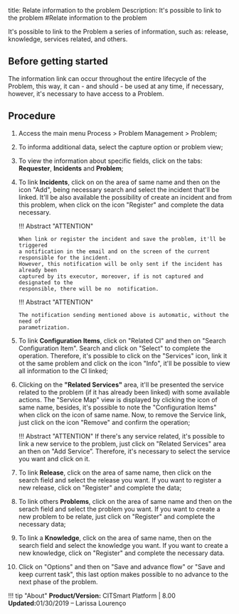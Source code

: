 title: Relate information to the problem
Description: It's possible to link to the problem
#Relate information to the problem 


It's possible to link to the Problem a series of information, such as: release, knowledge, services related, and others.

Before getting started
----------------

The information link can occur throughout the entire lifecycle of the Problem, this
way, it can - and should - be used at any time, if necessary, however, it's 
necessary to have access to a Problem.

Procedure
------------

1. Access the main menu Process \>
   Problem Management \> Problem;

2.  To informa additional data, select the capture option
    or problem view;

3.  To view the information about specific fields, click on the tabs:
    **Requester**, **Incidents** and **Problem**;
    
4.  To link **Incidents**, click on on the area of same name and then on the icon
    "Add", being necessary search and select the incident that'll be linked. It'll
    be also available the possibility of create an incident and from this problem,
    when click on the icon "Register" and complete the data necessary.
    
    !!! Abstract "ATTENTION"
    
        When link or register the incident and save the problem, it'll be triggered
        a notification in the email and on the screen of the current responsible for the incident.
        However, this notification will be only sent if the incident has already been 
        captured by its executor, moreover, if is not captured and designated to the
        responsible, there will be no  notification.
        
    !!! Abstract "ATTENTION"
    
        The notification sending mentioned above is automatic, without the need of
        parametrization.

5.  To link **Configuration Items**, click on "Related CI" and then on "Search
    Configuration Item". Search and click on "Select" to complete the operation. 
    Therefore, it's possible to click on the "Services" icon, link it ot the same
    problem and click on the icon "Info", it'll be possible to view all information
    to the CI linked;

6.  Clicking on the **"Related Services"** area, it'll be presented the service
    related to the problem (if it has already been linked) with some
    available actions. The "Service Map" view is displayed by clicking the
    icon of same name, besides, it's possible to note the "Configuration Items"
    when click on the icon of same name. Now, to remove the Service link, just
    click on the icon "Remove" and confirm the operation;

    !!! Abstract "ATTENTION"
        If there's any service related, it's possible to link a new service 
        to the problem, just click on "Related Services" area an then on "Add 
        Service”. Therefore, it's necessary to select the service you want and
        click on it.

7.  To link **Release**, click on the area of same name, then click on the
    search field and select the release you want. If you want to register a
    new release, click on "Register" and complete the data;

8.  To link others **Problems**, click on the area of same name and then on
    the serach field and select the problem you want. If you want to create
    a new problem to be relate, just click on "Register" and complete the 
    necessary data;

9.  To link a **Knowledge**, click on the area of same name, then on the search
    field and select the knowledge you want. If you want to create a new knowledge, 
    click on "Register" and complete the necessary data.
    
10. Click on "Options" and then on "Save and advance flow" or "Save and keep current task", this last option makes possible to no advance to the next phase of the problem.    
    
!!! tip "About"
    <b>Product/Version:</b> CITSmart Platform | 8.00 &nbsp;&nbsp;
    <b>Updated:</b>01/30/2019 – Larissa Lourenço

